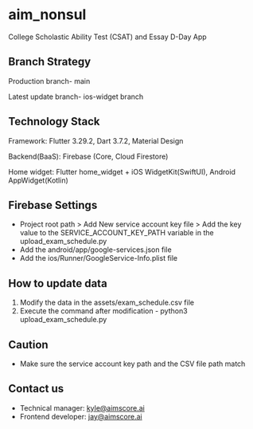 # aim_nonsul
College Scholastic Ability Test (CSAT) and Essay D-Day App

## Branch Strategy
Production branch- main

Latest update branch- ios-widget branch

## Technology Stack
Framework: Flutter 3.29.2, Dart 3.7.2, Material Design

Backend(BaaS): Firebase (Core, Cloud Firestore)

Home widget: Flutter home_widget + iOS WidgetKit(SwiftUI), Android AppWidget(Kotlin)

## Firebase Settings
- Project root path > Add New service account key file > Add the key value to the SERVICE_ACCOUNT_KEY_PATH variable in the upload_exam_schedule.py
- Add the android/app/google-services.json file
- Add the ios/Runner/GoogleService-Info.plist file

## How to update data
1. Modify the data in the assets/exam_schedule.csv file
2. Execute the command after modification - python3 upload_exam_schedule.py

## Caution
- Make sure the service account key path and the CSV file path match

## Contact us
- Technical manager: kyle@aimscore.ai
- Frontend developer: jay@aimscore.ai

